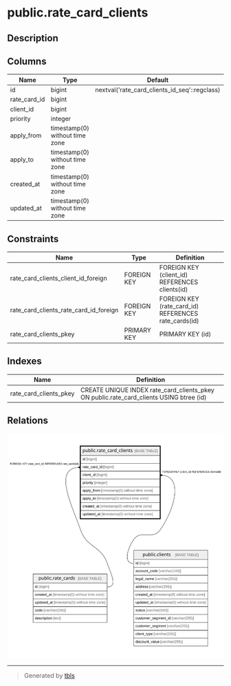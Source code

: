 # public.rate_card_clients

## Description

## Columns

| Name | Type | Default | Nullable | Children | Parents | Comment |
| ---- | ---- | ------- | -------- | -------- | ------- | ------- |
| id | bigint | nextval('rate_card_clients_id_seq'::regclass) | false |  |  |  |
| rate_card_id | bigint |  | false |  | [public.rate_cards](public.rate_cards.md) |  |
| client_id | bigint |  | false |  | [public.clients](public.clients.md) |  |
| priority | integer |  | true |  |  |  |
| apply_from | timestamp(0) without time zone |  | true |  |  |  |
| apply_to | timestamp(0) without time zone |  | true |  |  |  |
| created_at | timestamp(0) without time zone |  | true |  |  |  |
| updated_at | timestamp(0) without time zone |  | true |  |  |  |

## Constraints

| Name | Type | Definition |
| ---- | ---- | ---------- |
| rate_card_clients_client_id_foreign | FOREIGN KEY | FOREIGN KEY (client_id) REFERENCES clients(id) |
| rate_card_clients_rate_card_id_foreign | FOREIGN KEY | FOREIGN KEY (rate_card_id) REFERENCES rate_cards(id) |
| rate_card_clients_pkey | PRIMARY KEY | PRIMARY KEY (id) |

## Indexes

| Name | Definition |
| ---- | ---------- |
| rate_card_clients_pkey | CREATE UNIQUE INDEX rate_card_clients_pkey ON public.rate_card_clients USING btree (id) |

## Relations

![er](public.rate_card_clients.svg)

---

> Generated by [tbls](https://github.com/k1LoW/tbls)

